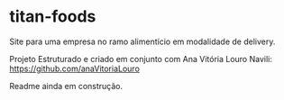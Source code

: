 # titan-foods
Site para uma empresa no ramo alimentício em modalidade de delivery.

Projeto Estruturado e criado em conjunto com Ana Vitória Louro Navili: https://github.com/anaVitoriaLouro

Readme ainda em construção.

